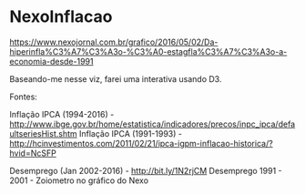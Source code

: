 # NexoInflacao

https://www.nexojornal.com.br/grafico/2016/05/02/Da-hiperinfla%C3%A7%C3%A3o-%C3%A0-estagfla%C3%A7%C3%A3o-a-economia-desde-1991

Baseando-me nesse viz, farei uma interativa usando D3.

Fontes:

Inflação IPCA (1994-2016) - http://www.ibge.gov.br/home/estatistica/indicadores/precos/inpc_ipca/defaultseriesHist.shtm
Inflação IPCA (1991-1993) -  http://hcinvestimentos.com/2011/02/21/ipca-igpm-inflacao-historica/?hvid=NcSFP

Desemprego (Jan 2002-2016) - http://bit.ly/1N2rjCM
Desemprego 1991 - 2001 - Zoiometro no gráfico do Nexo
